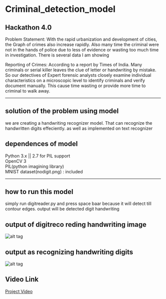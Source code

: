 # Criminal_detection_model
## Hackathon 4.0 
Problem Statement:
With the rapid urbanization and development of cities, the Graph
of crimes also increase rapidly. Also many time the criminal were
not in the hands of police due to less of evidence or wasting too
much time in investigation. There is several data I am showing

Reporting of Crimes: According to a report by Times of India.
Many criminals or serial killer leaves the clue of letter or
handwriting by mistake. So our detectives of Expert forensic
analysts closely examine individual characteristics on a
microscopic level to identify criminals and verify document
manually. This cause time wasting or provide more time to
criminal to walk away.
<hr>

## solution of the problem using model
we are creating a handwriting recognizer model. That can recognize the handwritten digits effeciently.
as well as implemented on text recognizer


## dependences of model 
Python 3.x || 2.7 for PIL support<br/>
OpenCV 3 <br/>
PIL(python imagining library)<br/>
MNIST dataset(nodigit.png) : included<br/>
<hr>

## how to run this model
simply run digitreader.py and press space baar because it will detect till contour edges.
output will be detected digit handwriting 

## output of digitreco reding handwriting image
![alt tag](https://user-images.githubusercontent.com/25060629/37663889-3d465716-2c80-11e8-8cea-c43488a3b0f7.png)


## output as recognizing handwriting digits
![alt tag](https://user-images.githubusercontent.com/25060629/37664179-cb442a52-2c80-11e8-872f-a01f12021a9e.png)


## Video Link
[Project Video](https://youtu.be/6-TDaSe0MNo)

